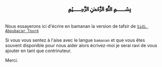 # <div  style="margin: 0 40%">﷽</div>

Nous essayerons ici d'écrire en bamanan la version de tafsir de [`Sidi Aboubacar Touré`](https://t.me/sidiaboubacartoure)

Si vous vous sentez à l'aise avec le langue `bamanan` et que vous êtes souvent disponible pour nous aider alors écrivez-moi je serai ravi de vous ajouter en tant que contrinuteur. 

Merci.